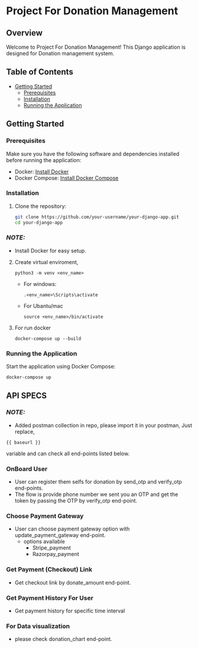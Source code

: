 # Project For Donation Management

## Overview

Welcome to Project For Donation Management! This Django application is designed for Donation management system.

## Table of Contents

- [Getting Started](#getting-started)
  - [Prerequisites](#prerequisites)
  - [Installation](#installation)
  - [Running the Application](#running-the-application)

## Getting Started

### Prerequisites

Make sure you have the following software and dependencies installed before running the application:

- Docker: [Install Docker](https://docs.docker.com/get-docker/)
- Docker Compose: [Install Docker Compose](https://docs.docker.com/compose/install/)

### Installation

1. Clone the repository:

    ```bash
    git clone https://github.com/your-username/your-django-app.git
    cd your-django-app
    ```

### **_NOTE:_**
- Install Docker for easy setup.

2. Create virtual enviroment,

    ````
    python3 -m venv <env_name>
    ````
    - For windows:
        ````
        .<env_name>\Scripts\activate  
        ````

    -   For Ubantu/mac

        ````
        source <env_name>/bin/activate
        ````
3. For run docker
    ````
    docker-compose up --build
    ````

### Running the Application

Start the application using Docker Compose:

````
docker-compose up
````

## API SPECS


### **_NOTE:_**
- Added postman collection in repo, please import it in your postman, Just replace,
````
{{ baseurl }}
```` 
variable and can check all end-points listed below. 

### OnBoard User
- User can register them selfs for donation by send_otp and verify_otp end-points.
- The flow is provide phone number we sent you an OTP and get the token by passing the OTP by verify_otp end-point.

### Choose Payment Gateway
- User can choose payment gateway option with update_payment_gateway end-point.
    - options available
        -   Stripe_payment
        -   Razorpay_payment

### Get Payment (Checkout) Link
- Get checkout link by donate_amount end-point.

### Get Payment History For User
- Get payment history for specific time interval

### For Data visualization 
- please check donation_chart end-point.

